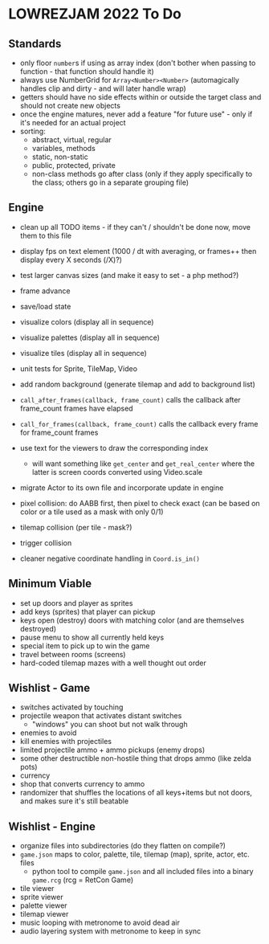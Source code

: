 # LOWREZJAM 2022 To Do

## Standards

- only floor `number`s if using as array index (don't bother when passing to function - that function should handle it)
- always use NumberGrid for `Array<Number><Number>` (automagically handles clip and dirty - and will later handle wrap)
- getters should have no side effects within or outside the target class and should not create new objects
- once the engine matures, never add a feature "for future use" - only if it's needed for an actual project
- sorting:
    - abstract, virtual, regular
    - variables, methods
    - static, non-static
    - public, protected, private
    - non-class methods go after class (only if they apply specifically to the class; others go in a separate grouping file)
 
## Engine

- clean up all TODO items - if they can't / shouldn't be done now, move them to this file

- display fps on text element (1000 / dt with averaging, or frames++ then display every X seconds (/X)?)
- test larger canvas sizes (and make it easy to set - a php method?)

- frame advance
- save/load state

- visualize colors (display all in sequence)
- visualize palettes (display all in sequence)
- visualize tiles (display all in sequence)

- unit tests for Sprite, TileMap, Video

- add random background (generate tilemap and add to background list)
- `call_after_frames(callback, frame_count)` calls the callback after frame_count frames have elapsed
- `call_for_frames(callback, frame_count)` calls the callback every frame for frame_count frames
- use text for the viewers to draw the corresponding index
  - will want something like `get_center` and `get_real_center` where the latter is screen coords converted using Video.scale
- migrate Actor to its own file and incorporate update in engine
- pixel collision: do AABB first, then pixel to check exact (can be based on color or a tile used as a mask with only 0/1)
- tilemap collision (per tile - mask?)
- trigger collision

- cleaner negative coordinate handling in `Coord.is_in()`

## Minimum Viable

- set up doors and player as sprites
- add keys (sprites) that player can pickup
- keys open (destroy) doors with matching color (and are themselves destroyed)
- pause menu to show all currently held keys
- special item to pick up to win the game
- travel between rooms (screens)
- hard-coded tilemap mazes with a well thought out order

## Wishlist - Game

- switches activated by touching
- projectile weapon that activates distant switches
  - "windows" you can shoot but not walk through
- enemies to avoid
- kill enemies with projectiles
- limited projectile ammo + ammo pickups (enemy drops)
- some other destructible non-hostile thing that drops ammo (like zelda pots)
- currency
- shop that converts currency to ammo
- randomizer that shuffles the locations of all keys+items but not doors, and makes sure it's still beatable

## Wishlist - Engine

- organize files into subdirectories (do they flatten on compile?)
- `game.json` maps to color, palette, tile, tilemap (map), sprite, actor, etc. files
  - python tool to compile `game.json` and all included files into a binary `game.rcg` (rcg = RetCon Game)
- tile viewer
- sprite viewer
- palette viewer
- tilemap viewer
- music looping with metronome to avoid dead air
- audio layering system with metronome to keep in sync
